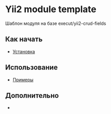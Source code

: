 # Yii2 module template
Шаблон модуля на базе execut/yii2-crud-fields

Как начать
----------
* [Установка](installing.md)

Использование
-------------
* [Примеры](usage-examples.md)

Дополнительно
-------------
* 